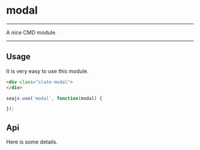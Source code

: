 # modal

---

A nice CMD module.

---

## Usage

It is very easy to use this module.

````html
<div class="slate-modal">
</div>
````

```javascript
seajs.use('modal', function(modal) {

});
```

## Api

Here is some details.
